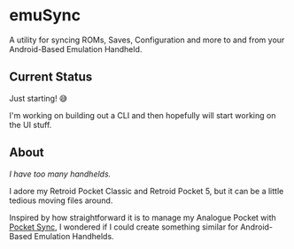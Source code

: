 # emuSync

A utility for syncing ROMs, Saves, Configuration and more to and from your Android-Based Emulation Handheld.

## Current Status

Just starting! 😅

I'm working on building out a CLI and then hopefully will start working on the UI stuff.

## About

*I have too many handhelds.*

I adore my Retroid Pocket Classic and Retroid Pocket 5, but it can be a little
tedious moving files around.

Inspired by how straightforward it is to manage my Analogue Pocket
with [Pocket Sync](https://github.com/neil-morrison44/pocket-sync), I wondered if I could create something similar for
Android-Based Emulation Handhelds.

